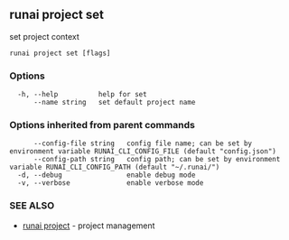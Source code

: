 ## runai project set

set project context

```
runai project set [flags]
```

### Options

```
  -h, --help          help for set
      --name string   set default project name
```

### Options inherited from parent commands

```
      --config-file string   config file name; can be set by environment variable RUNAI_CLI_CONFIG_FILE (default "config.json")
      --config-path string   config path; can be set by environment variable RUNAI_CLI_CONFIG_PATH (default "~/.runai/")
  -d, --debug                enable debug mode
  -v, --verbose              enable verbose mode
```

### SEE ALSO

* [runai project](runai_project.md)	 - project management

